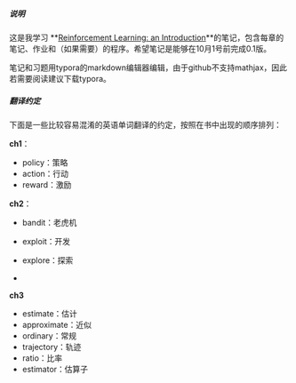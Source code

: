 ##### 说明

这是我学习 **[Reinforcement Learning: an Introduction](http://www.incompleteideas.net/sutton/book/bookdraft2017june19.pdf)**的笔记，包含每章的笔记、作业和（如果需要）的程序。希望笔记是能够在10月1号前完成0.1版。

笔记和习题用typora的markdown编辑器编辑，由于github不支持mathjax，因此若需要阅读建议下载typora。



##### 翻译约定

下面是一些比较容易混淆的英语单词翻译的约定，按照在书中出现的顺序排列：

**ch1**：

- policy：策略
- action：行动
- reward：激励


**ch2**：

- bandit：老虎机


- exploit：开发
- explore：探索
- ​

**ch3**

- estimate：估计
- approximate：近似
- ordinary：常规
- trajectory：轨迹
- ratio：比率
- estimator：估算子

